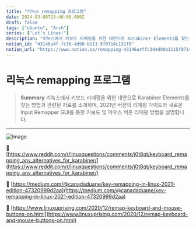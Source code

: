 ```yaml
---
title: "리눅스 remapping 프로그램"
date: 2024-03-08T13:46:00.000Z
draft: false
tags: ["ubuntu", "Arch"]
series: ["Let's Linux!"]
description: "리눅스에서 키보드 리매핑을 위한 대안으로 Karabiner Elements를 찾는 방법과 관련된 자료를 소개하며, 2021년 버전의 리매핑 가이드와 새로운 Input Remapper GUI를 통한 키보드 및 마우스 버튼 리매핑 방법을 설명합니다."
notion_id: "43146a4f-fc38-4d90-b111-5f0714c131f0"
notion_url: "https://www.notion.so/remapping-43146a4ffc384d90b1115f0714c131f0"
---
```


# 리눅스 remapping 프로그램

> **Summary**
> 리눅스에서 키보드 리매핑을 위한 대안으로 Karabiner Elements를 찾는 방법과 관련된 자료를 소개하며, 2021년 버전의 리매핑 가이드와 새로운 Input Remapper GUI를 통한 키보드 및 마우스 버튼 리매핑 방법을 설명합니다.

---

![Image](https://prod-files-secure.s3.us-west-2.amazonaws.com/09ccd4d5-876c-4bba-bbdf-cc77a0a11257/e211ea99-6fd0-49a6-867b-d7a81ca0c93b/Untitled.png?X-Amz-Algorithm=AWS4-HMAC-SHA256&X-Amz-Content-Sha256=UNSIGNED-PAYLOAD&X-Amz-Credential=ASIAZI2LB466TSMAQJXH%2F20250724%2Fus-west-2%2Fs3%2Faws4_request&X-Amz-Date=20250724T083626Z&X-Amz-Expires=3600&X-Amz-Security-Token=IQoJb3JpZ2luX2VjEAAaCXVzLXdlc3QtMiJIMEYCIQCS6RDBWS%2B9lbMsDlBxyUuqVLOcmmr7Er6NVzWKKiiz6wIhAPbv%2Bc3r2CI87zTqHV5XEyHCyZQTX6yuL30RFcXfQM0nKv8DCCkQABoMNjM3NDIzMTgzODA1IgxbvDxUalT%2FKJj%2B2Tkq3AN3UIXrh1inKbiF7qNNAoCWmr29YEL1wxE0FWZIMJlajpsPipb8kkWf7yZoTtJl58bv4%2Fj7AzOBc0DxJbl%2FAlS%2Ba4P4U9zoIQ9qmXnMtIluULsk%2Bdj%2BTulAbaAQEBVqFYivA4q32sIXTmWdujk%2BZ2qLgy1FzpMtl5BxAhaIoVlm%2BN5n%2FZ3T0t2bnOqN9KCpZ9ckbPNGCtUVZHYWzXXmujTnb5O37P4wowHs6y9OEqqRgE3gfeBpgkptgjr1CrzS7a3mpX4iQcyDkXKtmrrzCW2KLIHucsNuP4hNoYsRfEF1SL%2FT%2Fu8PbPG9J5psMb%2BXKq3z7tD8VACj4jkCqVT1c8vXhlvNSN%2Fdm9AbVtmpAAEmpwvgJCy3Lv%2BhnbLoJbaSaLbb9IK8WjowrsWfQhU1M5CoUZdQv9r2%2BWlmvq9lbVe%2BCQld8qUVHxORIGQ3pXZLc7RqKNrAK5glal%2FHkMd%2BKlX7ypNEyRtSuMQKvqYVltEpxUu2YSHqlUTAbGitV9vod%2FoEzBz2HdnumByUlezVSV%2BVHaFCUjJoIm1IajJtnNjRk0yHQwyDA2WVfkpK94VPgAUMVh77Qs5Xrnp2ZVPxCfkHzL3i0gu8ASNzcv8%2Fh%2BrCKlfx1iOnfKLPlO06JTCa0IfEBjqkASe2PGf%2F329hyI5aEAD2nEBAjqtsrPgkMUC15fuzvbMP8xj2R0TYNb0mHI%2FWb%2F8Zipix%2B9ajmN8tjfiTSTWgUOKnf%2B7ZmnY%2B4sHieF459tc9JXPVMH%2FZR23LZcNUbbl5lokZ7doWizz0t3wu%2BlcRt6nHiFQp7u0sBhPLLPNG6P0UpDaadqAvp8dJRLEYJdWM8diQWJfnubIevXrEkotYEB6dLp0B&X-Amz-Signature=bd2bfc186739443ecf7fd9261b2eb534d9e9aed52edd9340132cd07734c12deb&X-Amz-SignedHeaders=host&x-amz-checksum-mode=ENABLED&x-id=GetObject)

🔗 [https://www.reddit.com/r/linuxquestions/comments/j0t8qt/keyboard_remapping_any_alternatives_for_karabiner/](https://www.reddit.com/r/linuxquestions/comments/j0t8qt/keyboard_remapping_any_alternatives_for_karabiner/)

🔗 [https://medium.com/@canadaduane/key-remapping-in-linux-2021-edition-47320999d2aa](https://medium.com/@canadaduane/key-remapping-in-linux-2021-edition-47320999d2aa)

🔗 [https://www.linuxuprising.com/2020/12/remap-keyboard-and-mouse-buttons-on.html](https://www.linuxuprising.com/2020/12/remap-keyboard-and-mouse-buttons-on.html)

